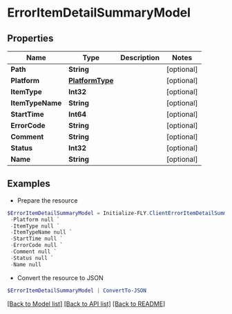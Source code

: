 # ErrorItemDetailSummaryModel
## Properties

Name | Type | Description | Notes
------------ | ------------- | ------------- | -------------
**Path** | **String** |  | [optional] 
**Platform** | [**PlatformType**](PlatformType.md) |  | [optional] 
**ItemType** | **Int32** |  | [optional] 
**ItemTypeName** | **String** |  | [optional] 
**StartTime** | **Int64** |  | [optional] 
**ErrorCode** | **String** |  | [optional] 
**Comment** | **String** |  | [optional] 
**Status** | **Int32** |  | [optional] 
**Name** | **String** |  | [optional] 

## Examples

- Prepare the resource
```powershell
$ErrorItemDetailSummaryModel = Initialize-FLY.ClientErrorItemDetailSummaryModel  -Path null `
 -Platform null `
 -ItemType null `
 -ItemTypeName null `
 -StartTime null `
 -ErrorCode null `
 -Comment null `
 -Status null `
 -Name null
```

- Convert the resource to JSON
```powershell
$ErrorItemDetailSummaryModel | ConvertTo-JSON
```

[[Back to Model list]](../README.md#documentation-for-models) [[Back to API list]](../README.md#documentation-for-api-endpoints) [[Back to README]](../README.md)

